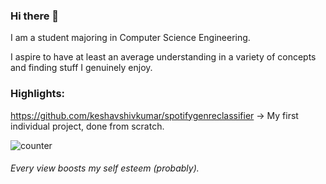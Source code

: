### Hi there 👋

<!--
**keshavshivkumar/keshavshivkumar** is a ✨ _special_ ✨ repository because its `README.md` (this file) appears on your GitHub profile.
-->
I am a student majoring in Computer Science Engineering.

I aspire to have at least an average understanding in a variety of concepts and finding stuff I genuinely enjoy.

### Highlights:

https://github.com/keshavshivkumar/spotifygenreclassifier
 -> My first individual project, done from scratch.

![counter](https://en5ibiur3632p8e.m.pipedream.net)

###### Every view boosts my self esteem (probably). 
